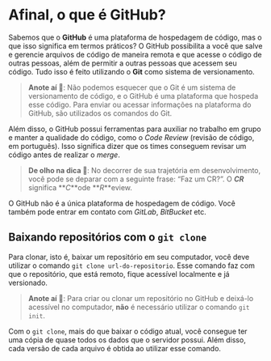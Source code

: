 # Afinal, o que é GitHub?

Sabemos que o  **GitHub**  é uma plataforma de hospedagem de código, mas o que isso significa em termos práticos? O GitHub possibilita a você que salve e gerencie arquivos de código de maneira remota e que acesse o código de outras pessoas, além de permitir a outras pessoas que acessem seu código. Tudo isso é feito utilizando o  **Git**  como sistema de versionamento.

> **Anote aí 📝**: Não podemos esquecer que o Git é um sistema de versionamento de código, e o GitHub é uma plataforma que hospeda esse código. Para enviar ou acessar informações na plataforma do GitHub, são utilizados os comandos do Git.

Além disso, o GitHub possui ferramentas para auxiliar no trabalho em grupo e manter a qualidade do código, como o  _Code Review_  (revisão de código, em português). Isso significa dizer que os times conseguem revisar um código antes de realizar o  _merge_.

> **De olho na dica 👀**: No decorrer de sua trajetória em desenvolvimento, você pode se deparar com a seguinte frase: “Faz um CR?”. O  **_CR_**  significa  **_C_**ode  **_R_**eview.

O GitHub não é a única plataforma de hospedagem de código. Você também pode entrar em contato com  _GitLab_,  _BitBucket_  etc.

## Baixando repositórios com o  `git clone`

Para clonar, isto é, baixar um repositório em seu computador, você deve utilizar o comando  `git clone url-do-repositorio`. Esse comando faz com que o repositório, que está remoto, fique acessível localmente e já versionado.

> **Anote aí 📝**: Para criar ou clonar um repositório no GitHub e deixá-lo acessível no computador,  **não**  é necessário utilizar o comando  `git init`.

Com o  `git clone`, mais do que baixar o código atual, você consegue ter uma cópia de quase todos os dados que o servidor possui. Além disso, cada versão de cada arquivo é obtida ao utilizar esse comando.

